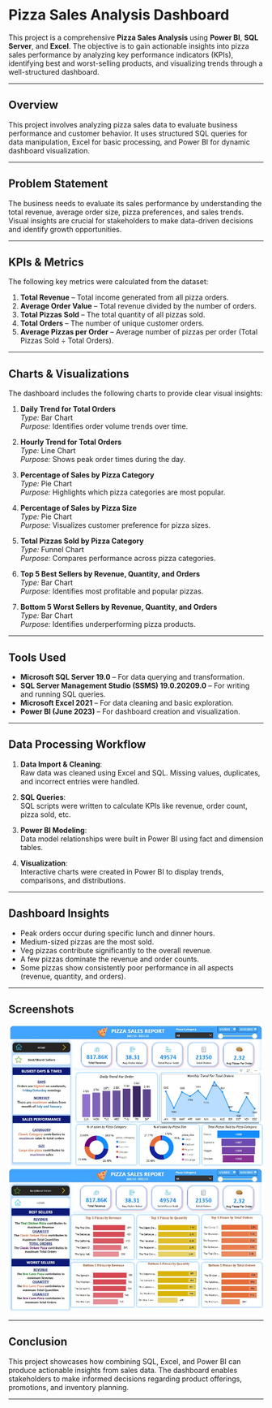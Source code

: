 # Pizza Sales Analysis Dashboard

This project is a comprehensive **Pizza Sales Analysis** using **Power BI**, **SQL Server**, and **Excel**. The objective is to gain actionable insights into pizza sales performance by analyzing key performance indicators (KPIs), identifying best and worst-selling products, and visualizing trends through a well-structured dashboard.

---

## Overview

This project involves analyzing pizza sales data to evaluate business performance and customer behavior. It uses structured SQL queries for data manipulation, Excel for basic processing, and Power BI for dynamic dashboard visualization.

---

## Problem Statement

The business needs to evaluate its sales performance by understanding the total revenue, average order size, pizza preferences, and sales trends. Visual insights are crucial for stakeholders to make data-driven decisions and identify growth opportunities.

---

## KPIs & Metrics

The following key metrics were calculated from the dataset:

1. **Total Revenue** – Total income generated from all pizza orders.
2. **Average Order Value** – Total revenue divided by the number of orders.
3. **Total Pizzas Sold** – The total quantity of all pizzas sold.
4. **Total Orders** – The number of unique customer orders.
5. **Average Pizzas per Order** – Average number of pizzas per order (Total Pizzas Sold ÷ Total Orders).

---

## Charts & Visualizations

The dashboard includes the following charts to provide clear visual insights:

1. **Daily Trend for Total Orders**  
   *Type:* Bar Chart  
   *Purpose:* Identifies order volume trends over time.

2. **Hourly Trend for Total Orders**  
   *Type:* Line Chart  
   *Purpose:* Shows peak order times during the day.

3. **Percentage of Sales by Pizza Category**  
   *Type:* Pie Chart  
   *Purpose:* Highlights which pizza categories are most popular.

4. **Percentage of Sales by Pizza Size**  
   *Type:* Pie Chart  
   *Purpose:* Visualizes customer preference for pizza sizes.

5. **Total Pizzas Sold by Pizza Category**  
   *Type:* Funnel Chart  
   *Purpose:* Compares performance across pizza categories.

6. **Top 5 Best Sellers by Revenue, Quantity, and Orders**  
   *Type:* Bar Chart  
   *Purpose:* Identifies most profitable and popular pizzas.

7. **Bottom 5 Worst Sellers by Revenue, Quantity, and Orders**  
   *Type:* Bar Chart  
   *Purpose:* Identifies underperforming pizza products.

---

## Tools Used

- **Microsoft SQL Server 19.0** – For data querying and transformation.
- **SQL Server Management Studio (SSMS) 19.0.20209.0** – For writing and running SQL queries.
- **Microsoft Excel 2021** – For data cleaning and basic exploration.
- **Power BI (June 2023)** – For dashboard creation and visualization.

---

## Data Processing Workflow

1. **Data Import & Cleaning**:  
   Raw data was cleaned using Excel and SQL. Missing values, duplicates, and incorrect entries were handled.

2. **SQL Queries**:  
   SQL scripts were written to calculate KPIs like revenue, order count, pizza sold, etc.

3. **Power BI Modeling**:  
   Data model relationships were built in Power BI using fact and dimension tables.

4. **Visualization**:  
   Interactive charts were created in Power BI to display trends, comparisons, and distributions.

---

## Dashboard Insights

- Peak orders occur during specific lunch and dinner hours.
- Medium-sized pizzas are the most sold.
- Veg pizzas contribute significantly to the overall revenue.
- A few pizzas dominate the revenue and order counts.
- Some pizzas show consistently poor performance in all aspects (revenue, quantity, and orders).


---

## Screenshots

![Dashboard Preview](<Pizza Sales Report/Pizza Sales Images/Dashboard1.JPG>)
![Dashboard Preview](<Pizza Sales Report/Pizza Sales Images/Dashboard2.JPG>)



---

## Conclusion

This project showcases how combining SQL, Excel, and Power BI can produce actionable insights from sales data. The dashboard enables stakeholders to make informed decisions regarding product offerings, promotions, and inventory planning.

---



